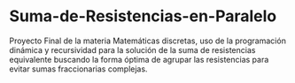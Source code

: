 # Suma-de-Resistencias-en-Paralelo
Proyecto Final de la materia Matemáticas discretas, uso de la programación dinámica y recursividad para la solución de la suma de resistencias equivalente buscando la forma óptima de agrupar las resistencias para evitar sumas fraccionarias complejas.
